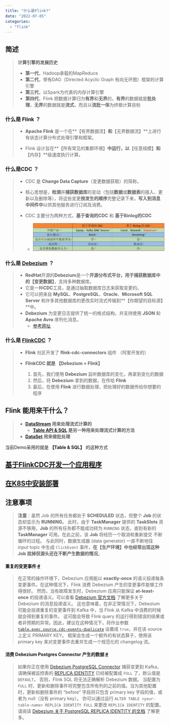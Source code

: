 ```yaml
---
title: "什么是Flink?"
date: "2022-07-05"
categories: 
  - "flink"
---
```


## 简述

> **计算引擎的发展历史**
> 
> - **第一代**，Hadoop承载的MapReduce
> - **第二代**，带有DAG（Directed Acyclic Graph 有向无环图）框架的计算引擎
> - **第三代**，以Spark为代表的内存计算引擎
> - **第四代**，Flink 把数据计算归为**有界**和**无界**的，**有界**的数据就是**批处理**，**无界**的数据就是**流式**，而且以**流批一体**为终极计算目标

### 什么是 Flink ？

> - **Apache Flink** 是一个在**【有界数据流】**和**【无界数据流】**上进行有状态计算分布式处理引擎和框架。
>     
> - Flink 设计旨在**【所有常见的集群环境】**中运行，以**【任意规模】**和**【内存】**级速度执行计算。
>     

### 什么是CDC ？

> - CDC 是 **Change Data Capture**（变更数据获取）的简称。
>     
> - 核心思想是，**检测**并**捕获数据库**的变动（包括**数据**或**数据表**的插入、更新以及删除等），将这些变更**按发生的顺序**完整记录下来，**写入到消息中间件中**以供其他服务进行订阅及消费。
>     
> - CDC 主要分为两种方式，**基于查询的CDC** 和 **基于Binlog的CDC**
>     
>     - ![flink-cdc-01](images/flink-cdc-01.png)

### 什么是 [Debezium](https://debezium.io/) ？

> - **RedHat**开源的**Debezium**是一个**开源分布式平台，用于捕获数据库中的【变更数据】**，支持多种数据库。
> - 它是一种**CDC**工具，是通过抽取数据库日志来获取变更的。
> - 它可以把来自 **MySQL**、**PostgreSQL**、**Oracle**、**Microsoft SQL Server** 和许多其他数据库的更改实时流式传输到**【你期望的目标源】**中。
> - **Debezium** 为变更日志提供了统一的格式结构，并支持使用 **JSON** 和 **Apache Avro** 序列化消息。
>     - [参考网址](https://nightlies.apache.org/flink/flink-docs-release-1.16/zh/docs/connectors/table/formats/debezium/)

### 什么是 [FlinkCDC](https://ververica.github.io/flink-cdc-connectors/master/content/about.html) ？

> - **Flink** 社区开发了 **flink-cdc-connectors** 组件 （阿里开发的）
>     
> - **FlinkCDC 就是 【Debezium + Flink】**
>     
>     1. 首先，我们使用 **Debezium** 监听数据库的变化，再拿到变化的数据
>     2. 然后，将 **Debezium** 拿到的数据，在传给 **Flink**
>     3. 最后，在使用 **Flink** 进行数据处理，把处理好的数据传给你想要的程序

## Flink 能用来干什么？

> - **[DataStream](https://nightlies.apache.org/flink/flink-docs-release-1.16/docs/dev/datastream/overview/#flink-datastream-api-programming-guide) 用来处理流式计算的**
>     - **[Table API & SQL](https://nightlies.apache.org/flink/flink-docs-release-1.16/docs/dev/table/overview/#table-api--sql) 是另一种用来处理流式计算的方法**
> - **[DataSet](https://nightlies.apache.org/flink/flink-docs-release-1.16/docs/dev/dataset/overview/#dataset-api) 用来做批处理**

当前Demo采用的就是 **【Table & SQL】** 的这种方式

## [基于FlinkCDC开发一个应用程序](https://gitee.com/eric-mao/test-flink-cdc/blob/master/README.md)

## [在K8S中安装部署](http://www.dev-share.top/2022/12/13/k8s%e9%83%a8%e7%bd%b2flink-kubernetes-operator/)

## 注意事项

> **注意**：虽然 Job 的所有任务都处于 **SCHEDULED** 状态，但整个 **Job** 的状态却显示为 **RUNNING**。 此时，由于 **TaskManager** 提供的 **TaskSlots** 资源不够用，**Job** 的所有任务都不能成功转为 `RUNNING` 状态，直到有新的 **TaskManager** 可用。在此之前，该 **Job** 将经历一个取消和重新提交 不断循环的过程。 与此同时，数据生成器 (data generator) 一直不断地往 _input_ topic 中生成 `ClickEvent` 事件，**在【生产环境】中也经常出现这种 Job 挂掉但源头还在不断产生数据的情况**。

#### 重复的变更事件 [#](https://nightlies.apache.org/flink/flink-docs-release-1.16/zh/docs/connectors/table/formats/debezium/#重复的变更事件)

> 在正常的操作环境下，Debezium 应用能以 **exactly-once** 的语义投递每条变更事件。在这种情况下，Flink 消费 Debezium 产生的变更事件能够工作得很好。 然而，当有故障发生时，Debezium 应用只能保证 **at-least-once** 的投递语义。可以查看 [Debezium 官方文档](https://debezium.io/documentation/faq/#what_happens_when_an_application_stops_or_crashes) 了解更多关于 Debezium 的消息投递语义。 这也意味着，在非正常情况下，Debezium 可能会投递重复的变更事件到 Kafka 中，当 Flink 从 Kafka 中消费的时候就会得到重复的事件。 这可能会导致 Flink query 的运行得到错误的结果或者非预期的异常。因此，建议在这种情况下，将作业参数 [`table.exec.source.cdc-events-duplicate`](https://nightlies.apache.org/flink/flink-docs-release-1.16/zh/docs/dev/table/config/#table-exec-source-cdc-events-duplicate) 设置成 `true`，并在该 source 上定义 PRIMARY KEY。 框架会生成一个额外的有状态算子，使用该 primary key 来对变更事件去重并生成一个规范化的 changelog 流。

#### 消费 Debezium Postgres Connector 产生的数据 [#](https://nightlies.apache.org/flink/flink-docs-release-1.16/zh/docs/connectors/table/formats/debezium/#消费-debezium-postgres-connector-产生的数据)

> 如果你正在使用 [Debezium PostgreSQL Connector](https://debezium.io/documentation/reference/1.2/connectors/postgresql.html) 捕获变更到 Kafka，请确保被监控表的 [REPLICA IDENTITY](https://www.postgresql.org/docs/current/sql-altertable.html#SQL-CREATETABLE-REPLICA-IDENTITY) 已经被配置成 `FULL` 了，默认值是 `DEFAULT`。 否则，Flink SQL 将无法正确解析 Debezium 数据。 当配置为 `FULL` 时，更新和删除事件将完整包含所有列的之前的值。当为其他配置时，更新和删除事件的 “before” 字段将只包含 primary key 字段的值，或者为 null（没有 primary key）。 你可以通过运行 `ALTER TABLE <your-table-name> REPLICA IDENTITY FULL` 来更改 `REPLICA IDENTITY` 的配置。 请阅读 [Debezium 关于 PostgreSQL REPLICA IDENTITY 的文档](https://debezium.io/documentation/reference/1.2/connectors/postgresql.html#postgresql-replica-identity) 了解更多。
